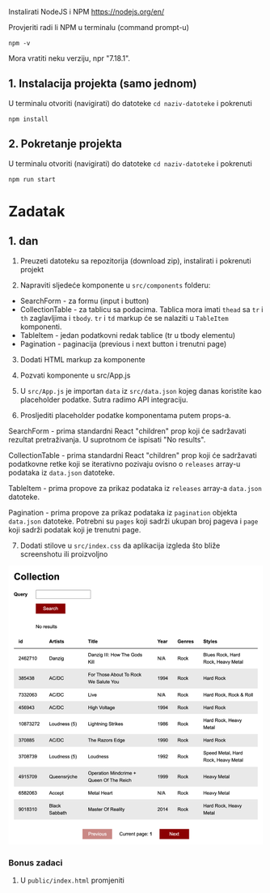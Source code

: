 Instalirati NodeJS i NPM
https://nodejs.org/en/

Provjeriti radi li NPM u terminalu (command prompt-u)

```
npm -v
```

Mora vratiti neku verziju, npr "7.18.1".

## 1. Instalacija projekta (samo jednom)

U terminalu otvoriti (navigirati) do datoteke `cd naziv-datoteke` i pokrenuti

```
npm install
```

## 2. Pokretanje projekta

U terminalu otvoriti (navigirati) do datoteke `cd naziv-datoteke` i pokrenuti

```
npm run start
```

# Zadatak

## 1. dan

1. Preuzeti datoteku sa repozitorija (download zip), instalirati i pokrenuti projekt

2. Napraviti sljedeće komponente u `src/components` folderu:

  - SearchForm - za formu (input i button)
  - CollectionTable - za tablicu sa podacima. Tablica mora imati `thead` sa `tr` i `th` zaglavljima i `tbody`. `tr` i `td` markup će se nalaziti u `TableItem` komponenti.
  - TableItem - jedan podatkovni redak tablice (tr u tbody elementu)
  - Pagination - paginacija (previous i next button i trenutni page)

3. Dodati HTML markup za komponente

4. Pozvati komponente u src/App.js

5. U `src/App.js` je importan `data` iz `src/data.json` kojeg danas koristite kao placeholder podatke. Sutra radimo API integraciju.

6. Prosljediti placeholder podatke komponentama putem props-a.

SearchForm - prima standardni React "children" prop koji će sadržavati rezultat pretraživanja. U suprotnom će ispisati "No results".

CollectionTable - prima standardni React "children" prop koji će sadržavati podatkovne retke koji se iterativno pozivaju ovisno o `releases` array-u podataka iz `data.json` datoteke.

TableItem - prima propove za prikaz podataka iz `releases` array-a `data.json` datoteke.

Pagination - prima propove za prikaz podataka iz `pagination` objekta `data.json` datoteke. Potrebni su `pages` koji sadrži ukupan broj pageva i `page` koji sadrži podatak koji je trenutni page.

7. Dodati stilove u `src/index.css` da aplikacija izgleda što bliže screenshotu ili proizvoljno

![](./dan-1.png)

### Bonus zadaci

1. U `public/index.html` promjeniti <title> vrijednost na vaše ime i prezime i naziv projekta

2. U `public/index.html` dodati <link> element sa CSS linkom na `normalize.css` koji služi za izjednačavanje stilova između browsera. Ukoliko je dobro dodan, font u projektu bi se trebao promjeniti na Arial. https://cdnjs.com/libraries/normalize

### Korisne informacije

Dovršeni zadatak 1. dana: https://react-akademija-app-1.netlify.app/ <br/>
Statičke komponente sa prosljeđenim propovima. Trenutno nema funkcionalnosti.

Tablice
https://www.w3schools.com/html/html_tables.asp

Input
https://www.w3schools.com/tags/tag_input.asp

Button
https://www.w3schools.com/tags/tag_button.asp

Prijedlog strukture `App` komponente sa komponentama

```jsx
  return (
    <div>
      <header>
        {/* Dopuniti sa odgovarajućim HTML markupom i tekstom */>}
      </header>
      <SearchForm>{/* Dopuniti sa propsima */>}</SearchForm>
      <CollectionTable>
        {/* Dopuniti da se iterativno stvaraju TableItem komponente */>}
        <TableItem {/* Dopuniti sa propsima */>} />
      </CollectionTable>

      <Pagination {/* Dopuniti sa propsima */>} />
    </div>
  );
```

Paginacija prima vrijednosti trenutnog pagea i ukupni broj pageva kao prop. Prosljediti hard-codane placeholder propove za sada.

Paginacija ispisuje trenuti page u `Current page:` tekstu između 2 buttona

Ukoliko je trenutni page 1, Postaviti “disabled” atribut na “Previous” button HTML elementa na `true`. U suprotnom na `false`.

Ukoliko je trenutni page jednak ukupnom broju pageva, napraviti isto za `Next` button HTML element

## 2. dan

### Forma za pretraživanje

API URL: `https://api.discogs.com/database/search?q=${query}&key=OxnCHJEetGbikaamOyaK&secret=wQCIuWuanmRVVeWqNVFWMfSJldHbqnAi`

`query` je varijabla teksta forme koji treba predati preko state-a

Na button click poslati query na API i ispisati samo prvi rezultat responsea. Prvi rezultat iz `data` response-a se može dohvatiti ovako:

`Boolean(data.results.length) ? data.results[0].title : "No results"`

Funkciju za submit i state treba napraviti u `App.js`-u. `SearchForm` komponenti predati rezultat pretraživanja preko `children` prop-a. Prosljediti nove propove za: promjenu input statea za query (onChange na input), trenutni query state (value na input) i funkciju za pretraživanje (onClick na button)

### Podatkovna tablica i podatkovni redak

Podatke za tablicu dohvatiti sa API-ja (obrisati import json datoteke iz App.js).
`https://api.discogs.com/users/adrianmusiccollector/collection/folders/0/releases?page=${currentPage}`
   
`currentPage` - varijabla čija je početna vrijednost 1 i ona se može promjeniti preko paginacije

### Korisne informacije

https://developer.mozilla.org/en-US/docs/Web/API/Fetch_API/Using_Fetch
https://reactjs.org/docs/hooks-state.html
https://reactjs.org/docs/hooks-effect.html

Dovršeni zadatak 2. dana: https://react-akademija-app-2.netlify.app/ <br/>
Search vraća rezultat, podaci tablice se promjene klikom na next i previous button elemente

API vraća dva objekta:
`pagination` - podatke za paginaciju (ukupan broj pageva, trenutni page, itd.)
`collection` - array podataka za tablicu za trenutni page.

Paginacijom postavljati state koji je trenutni page odabran i dohvaćati nove rezultate tablice
Ukoliko na API šaljete puno requestova, pričekajte minutu da prođe ograničenje ili mi se javite.

Pripazite da imate dependency array u `useEffect`-u koji treba biti `[]` dok ne implementirate paginaciju, a onda treba ovisiti o odabranom pageu koji je sačuvan u state-u.

Možete imati i do 4 useState poziva, ovisno kako strukturirate state. Preporučujem za početak da imate odvojeni state dok se ne uvježbate.

- searchQuery - tekst koji se pretražuje
- searchResult - rezultat pretraživanja
- currentPage - odabrani page iz paginacije (početno stanje je 1)
- data - paginacija i collection array podataka

Koristite samo 1 useEffect sa dependency arrayom. Dohvaćanje podatka kolekcije (paginacija + collection) kada se aplikacija mounta i kada se currentPage promjeni.

Imate definiran search button handler funkciju - poziva API za pretraživanje.

Prijedlog `useEffect` i submit funkcije u `App.js`-u

```jsx
/* Dohvaćanje kolekcije */
useEffect(() => {
  fetch(`https://api.discogs.com/users/adrianmusiccollector/collection/folders/0/releases?page=${currentPage}`)
    /* Dohvaćanje API URL-a sa prosljeđenom paginacijom */
    .then((data) => data.json())
    .then((data) => {
      /* Dopuniti sa state update funkcijom */
    });
}, [currentPage]);

const handleSearch = (event) => {
  event.preventDefault();
  fetch(
    `https://api.discogs.com/database/search?q=${query}&key=OxnCHJEetGbikaamOyaK&secret=wQCIuWuanmRVVeWqNVFWMfSJldHbqnAi`
  )
    .then((data) => data.json())
    .then((data) => {
      setQueryResult(
        Boolean(data.results.length) ? data.results[0].title : "No results"
      );
    });
};
```
